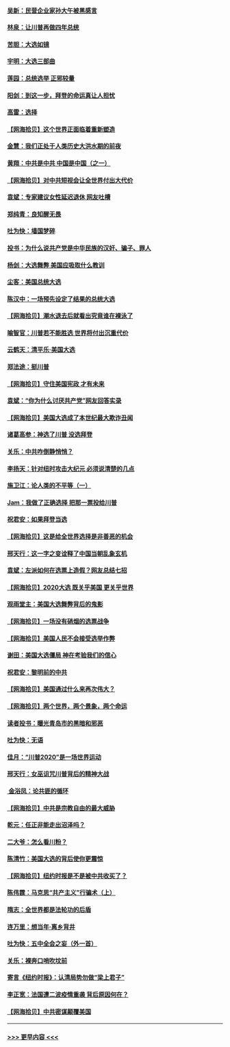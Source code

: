 #### [吴新：民营企业家孙大午被黑感言](../pages/nsc993/n12550656.md?t=11152202) 
#### [林泉：让川普再做四年总统](../pages/nsc993/n12550640.md?t=11152202) 
#### [苦胆：大选如镜](../pages/nsc993/n12550630.md?t=11152202) 
#### [宇明：大选三部曲](../pages/nsc993/n12550603.md?t=11152202) 
#### [莲园：总统选举 正邪较量](../pages/nsc993/n12550594.md?t=11152202) 
#### [阳剑：到这一步，拜登的命运真让人担忧](../pages/nsc993/n12549093.md?t=11152202) 
#### [高雷：选择](../pages/nsc993/n12549087.md?t=11152202) 
#### [【网海拾贝】这个世界正面临着重新塑造](../pages/nsc993/n12548326.md?t=11152202) 
#### [金慧：我们正处于人类历史大洪水期的前夜](../pages/nsc993/n12547914.md?t=11152202) 
#### [黄翔：中共是中共 中国是中国（之一）](../pages/nsc993/n12547576.md?t=11152202) 
#### [【网海拾贝】对中共短视会让全世界付出大代价](../pages/nsc993/n12546043.md?t=11152202) 
#### [袁斌：专家建议女性延迟退休 网友吐槽](../pages/nsc993/n12545424.md?t=11152202) 
#### [郑纯青：良知醒无畏](../pages/nsc993/n12545394.md?t=11152202) 
#### [吐为快：墙国梦碎](../pages/nsc993/n12545309.md?t=11152202) 
#### [投书：为什么说共产党是中华民族的汉奸、骗子、罪人](../pages/nsc993/n12545089.md?t=11152202) 
#### [杨剑：大选舞弊 美国应吸取什么教训](../pages/nsc993/n12543937.md?t=11152202) 
#### [尘客：美国总统大选](../pages/nsc993/n12543828.md?t=11152202) 
#### [陈汉中：一场预先设定了结果的总统大选](../pages/nsc993/n12543564.md?t=11152202) 
#### [【网海拾贝】潮水退去后就看出究竟谁在裸泳了](../pages/nsc993/n12543321.md?t=11152202) 
#### [喻智官：川普若不能胜选 世界将付出沉重代价](../pages/nsc993/n12541352.md?t=11152202) 
#### [云鹤天：清平乐‧美国大选](../pages/nsc993/n12540916.md?t=11152202) 
#### [郑法途：挺川普](../pages/nsc993/n12540898.md?t=11152202) 
#### [【网海拾贝】守住美国宪政 才有未来](../pages/nsc993/n12540423.md?t=11152202) 
#### [袁斌：“你为什么讨厌共产党”网友回答实录](../pages/nsc993/n12540208.md?t=11152202) 
#### [【网海拾贝】美国大选成了本世纪最大欺诈丑闻](../pages/nsc993/n12538029.md?t=11152202) 
#### [诸葛高参：神选了川普 没选拜登](../pages/nsc993/n12537664.md?t=11152202) 
#### [关乐：中共咋倒静悄悄？](../pages/nsc993/n12537615.md?t=11152202) 
#### [李扬天：针对纽时攻击大纪元 必须说清楚的几点](../pages/nsc993/n12536001.md?t=11152202) 
#### [施卫江：论人类的不平等（一）](../pages/nsc993/n12535700.md?t=11152202) 
#### [Jam：我做了正确选择 把那一票投给川普](../pages/nsc993/n12535743.md?t=11152202) 
#### [祝君安：如果拜登当选](../pages/nsc993/n12535726.md?t=11152202) 
#### [【网海拾贝】这是给全世界选择是非善恶的机会](../pages/nsc993/n12535061.md?t=11152202) 
#### [邢天行：这一字之变诠释了中国当朝乱象玄机](../pages/nsc993/n12533446.md?t=11152202) 
#### [袁斌：左派如何在选票上造假？网友总结七招](../pages/nsc993/n12533180.md?t=11152202) 
#### [【网海拾贝】2020大选 既关乎美国 更关乎世界](../pages/nsc993/n12533161.md?t=11152202) 
#### [观雨堂主：美国大选舞弊背后的鬼影](../pages/nsc993/n12533153.md?t=11152202) 
#### [【网海拾贝】一场没有硝烟的选票战争](../pages/nsc993/n12531883.md?t=11152202) 
#### [【网海拾贝】美国人民不会接受选举作弊](../pages/nsc993/n12528850.md?t=11152202) 
#### [谢田：美国大选僵局 神在考验我们的信心](../pages/nsc993/n12527932.md?t=11152202) 
#### [祝君安：黎明前的中共](../pages/nsc993/n12524071.md?t=11152202) 
#### [【网海拾贝】美国通过什么来再次伟大？](../pages/nsc993/n12523844.md?t=11152202) 
#### [【网海拾贝】两个世界，两个景象，两个命运](../pages/nsc993/n12521419.md?t=11152202) 
#### [读者投书：曝光青岛市的黑暗和邪恶](../pages/nsc993/n12520988.md?t=11152202) 
#### [吐为快：无语](../pages/nsc993/n12518588.md?t=11152202) 
#### [佳月：“川普2020”是一场世界运动](../pages/nsc993/n12518581.md?t=11152202) 
#### [邢天行：女巫诅咒川普背后的精神大战](../pages/nsc993/n12517257.md?t=11152202) 
#### [ 金浴凤：论共匪的循环](../pages/nsc993/n12517133.md?t=11152202) 
#### [【网海拾贝】中共是宗教自由的最大威胁](../pages/nsc993/n12516879.md?t=11152202) 
#### [乾元：任正非能走出沼泽吗？](../pages/nsc993/n12515831.md?t=11152202) 
#### [二大爷：怎么看川粉？](../pages/nsc993/n12515820.md?t=11152202) 
#### [陈清竹：美国大选的背后使你更震惊](../pages/nsc993/n12515589.md?t=11152202) 
#### [【网海拾贝】纽约时报是不是被中共收买了？](../pages/nsc993/n12515122.md?t=11152202) 
#### [陈伟霆：马克思“共产主义”行骗术（上）](../pages/nsc993/n12510217.md?t=11152202) 
#### [隋志：全世界都是法轮功的后盾](../pages/nsc993/n12510636.md?t=11152202) 
#### [连万里：想当年‧离乡背井](../pages/nsc993/n12510623.md?t=11152202) 
#### [吐为快：五中全会之妄（外一首）](../pages/nsc993/n12510470.md?t=11152202) 
#### [关乐：裸奔口哨吹坟前](../pages/nsc993/n12510403.md?t=11152202) 
#### [寄言《纽约时报》：认清局势勿做“梁上君子”](../pages/nsc993/n12510042.md?t=11152202) 
#### [李正宽：法国遭二波疫情重袭 背后原因何在？](../pages/nsc993/n12509971.md?t=11152202) 
#### [【网海拾贝】中共密谋颠覆美国](../pages/nsc993/n12509816.md?t=11152202) 

----
#### [ >>> 更早内容 <<< ](../indexes/nsc993-earlier.md)

